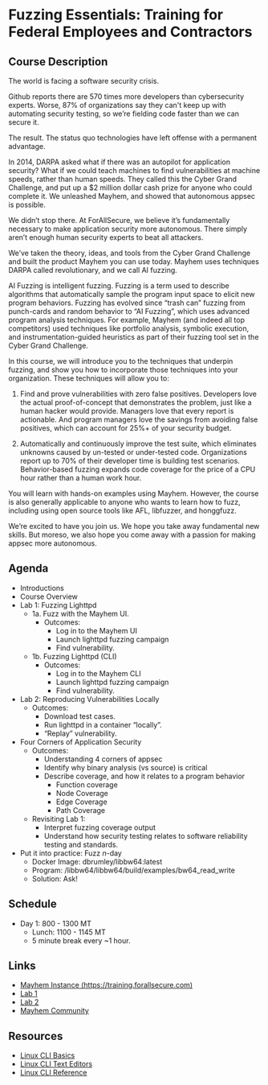 # Fuzzing Essentials: Training for Federal Employees and Contractors

## Course Description

The world is facing a software security crisis.

Github reports there are 570 times more developers  than cybersecurity experts.
Worse, 87% of organizations say they can't keep up with automating security
testing, so we’re fielding code faster than we can secure it.

The result. The status quo technologies have left  offense with a permanent
advantage.

In 2014, DARPA asked what if there was an autopilot for application security?
What if we could teach machines to find vulnerabilities at machine speeds,
rather than human speeds. They called this the Cyber Grand Challenge, and put up
a $2 million dollar cash prize for anyone who could complete it.  We unleashed
Mayhem, and showed that autonomous appsec is possible.

We didn’t stop there. At ForAllSecure, we believe it’s fundamentally necessary
to make application security more autonomous.  There simply aren’t enough human
security experts to beat all attackers.

We’ve taken the theory, ideas, and tools from the Cyber Grand Challenge and
built the product Mayhem you can use today.  Mayhem uses techniques DARPA
called revolutionary, and we call AI fuzzing.

AI Fuzzing is intelligent fuzzing. Fuzzing is a term used to describe algorithms
that automatically sample the program input space to elicit new program
behaviors.  Fuzzing has evolved since “trash can” fuzzing from punch-cards and
random behavior to “AI Fuzzing”, which uses advanced program analysis
techniques.  For example, Mayhem (and indeed all top competitors) used
techniques like portfolio analysis, symbolic execution, and
instrumentation-guided heuristics as part of their fuzzing tool set in the
Cyber Grand Challenge.

In this course, we will introduce you to the techniques that underpin fuzzing,
and show you how to incorporate those techniques into your organization. These
techniques will allow you to:

1. Find and prove vulnerabilities with zero false
positives.  Developers love the actual proof-of-concept that demonstrates the
problem, just like a human hacker would provide. Managers love that every
report is actionable. And program managers love the savings from avoiding false
positives, which can account for 25%+ of your security budget.

2. Automatically and continuously improve the test suite, which eliminates
unknowns caused by un-tested or under-tested code. Organizations report up to
70% of their developer time is building test scenarios. Behavior-based fuzzing
expands code coverage for the price of a CPU hour rather than a human work hour.

You will learn with hands-on examples using Mayhem. However, the course is also
generally applicable to anyone who wants to learn how to fuzz, including using
open source tools like AFL, libfuzzer, and honggfuzz.

We’re excited to have you join us.  We hope you take away fundamental new
skills. But moreso, we also hope you come away with a passion for making appsec
more autonomous.

## Agenda

- Introductions
- Course Overview
- Lab 1: Fuzzing Lighttpd
    - 1a. Fuzz with the Mayhem UI.
        - Outcomes:
            - Log in to the Mayhem UI
            - Launch lighttpd fuzzing campaign
            - Find vulnerability.
    - 1b. Fuzzing Lighttpd (CLI)
        - Outcomes:
            - Log in to the Mayhem CLI
            - Launch lighttpd fuzzing campaign
            - Find vulnerability.
- Lab 2: Reproducing Vulnerabilities Locally
    - Outcomes:
        - Download test cases.
        - Run lighttpd in a container “locally”.
        - “Replay” vulnerability.
- Four Corners of Application Security
    - Outcomes:
        - Understanding 4 corners of appsec
        - Identify why binary analysis (vs source) is critical
        - Describe coverage, and how it relates to a program behavior
            - Function coverage
            - Node Coverage
            - Edge Coverage
            - Path Coverage
    - Revisiting Lab 1:
        - Interpret fuzzing coverage output
        - Understand how security testing relates to software reliability testing and standards.
- Put it into practice: Fuzz $n$-day
    - Docker Image: dbrumley/libbw64:latest
    - Program: /libbw64/libbw64/build/examples/bw64_read_write
    - Solution: Ask!

## Schedule

* Day 1: 800 - 1300 MT
  * Lunch: 1100 - 1145 MT
  * 5 minute break every ~1 hour.

## Links

* [Mayhem Instance (https://training.forallsecure.com)](https://training.forallsecure.com)
* [Lab 1](lab1.md)
* [Lab 2](lab2.md)
* [Mayhem Community](https://community.forallsecure.com)

## Resources

* [Linux CLI Basics](https://youtu.be/MhlWCja5JwE)
* [Linux CLI Text Editors](https://youtu.be/j83TDCMkBlM)
* [Linux CLI Reference](assets/Linux_Useful_Commands.pdf)

